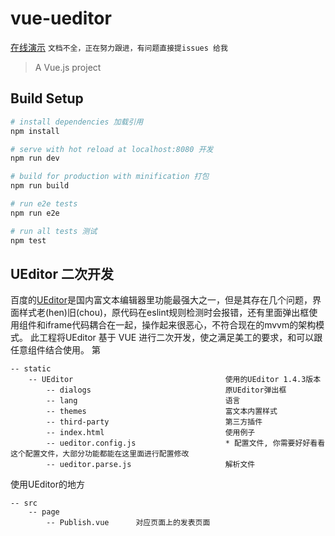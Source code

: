 # vue-ueditor

[在线演示](http://tth.lixingdecai.com)
`文档不全，正在努力跟进，有问题直接提issues 给我`

> A Vue.js project

## Build Setup

``` bash
# install dependencies 加载引用
npm install

# serve with hot reload at localhost:8080 开发
npm run dev

# build for production with minification 打包
npm run build

# run e2e tests
npm run e2e

# run all tests 测试
npm test
```

## UEditor 二次开发

百度的[UEditor](http://fex.baidu.com/ueditor/)是国内富文本编辑器里功能最强大之一，但是其存在几个问题，界面样式老(hen)旧(chou)，原代码在eslint规则检测时会报错，还有里面弹出框使用组件和iframe代码耦合在一起，操作起来很恶心，不符合现在的mvvm的架构模式。
此工程将UEditor 基于 VUE 进行二次开发，使之满足美工的要求，和可以跟任意组件结合使用。
第
```
-- static
    -- UEditor                                  使用的UEditor 1.4.3版本
        -- dialogs                              原UEditor弹出框
        -- lang                                 语言
        -- themes                               富文本内置样式
        -- third-party                          第三方插件
        -- index.html                           使用例子
        -- ueditor.config.js                    * 配置文件, 你需要好好看看这个配置文件，大部分功能都能在这里面进行配置修改
        -- ueditor.parse.js                     解析文件
```

使用UEditor的地方
```
-- src
    -- page
        -- Publish.vue      对应页面上的发表页面
```